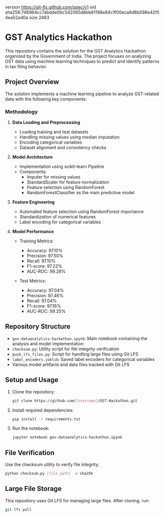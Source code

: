 version https://git-lfs.github.com/spec/v1
oid sha256:746964cc7abdde0bc542065d8bb61198e64c1f00eca9d8b598e42f54ea52ad0a
size 2463

# GST Analytics Hackathon

This repository contains the solution for the GST Analytics Hackathon organized by the Government of India. The project focuses on analyzing GST data using machine learning techniques to predict and identify patterns in tax filing behavior.

## Project Overview

The solution implements a machine learning pipeline to analyze GST-related data with the following key components:

### Methodology

1. **Data Loading and Preprocessing**
   - Loading training and test datasets
   - Handling missing values using median imputation
   - Encoding categorical variables
   - Dataset alignment and consistency checks

2. **Model Architecture**
   - Implementation using scikit-learn Pipeline
   - Components:
     - Imputer for missing values
     - StandardScaler for feature normalization
     - Feature selection using RandomForest
     - RandomForestClassifier as the main predictive model

3. **Feature Engineering**
   - Automated feature selection using RandomForest importance
   - Standardization of numerical features
   - Label encoding for categorical variables

4. **Model Performance**
   - Training Metrics:
     - Accuracy: 97.10%
     - Precision: 97.50%
     - Recall: 97.10%
     - F1-score: 97.22%
     - AUC-ROC: 99.28%
   
   - Test Metrics:
     - Accuracy: 97.04%
     - Precision: 97.46%
     - Recall: 97.04%
     - F1-score: 97.16%
     - AUC-ROC: 99.25%

## Repository Structure

- `gov-dataanalytics-hackathon.ipynb`: Main notebook containing the analysis and model implementation
- `checksum.py`: Utility script for file integrity verification
- `push_lfs_files.py`: Script for handling large files using Git LFS
- `label_encoders.joblib`: Saved label encoders for categorical variables
- Various model artifacts and data files tracked with Git LFS

## Setup and Usage

1. Clone the repository:
   ```bash
   git clone https://github.com/[username]/GST-Hackathon.git
   ```

2. Install required dependencies:
   ```bash
   pip install -r requirements.txt
   ```

3. Run the notebook:
   ```bash
   jupyter notebook gov-dataanalytics-hackathon.ipynb
   ```

## File Verification

Use the checksum utility to verify file integrity:
```bash
python checksum.py [file_path] -a sha256
```

## Large File Storage

This repository uses Git LFS for managing large files. After cloning, run:
```bash
git lfs pull
```
